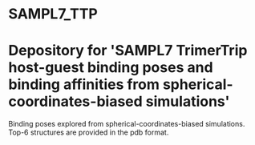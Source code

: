 # SAMPL7_TTP
# Depository for 'SAMPL7 TrimerTrip host-guest binding poses and binding affinities from spherical-coordinates-biased simulations'
Binding poses explored from spherical-coordinates-biased simulations.
Top-6 structures are provided in the pdb format. 
